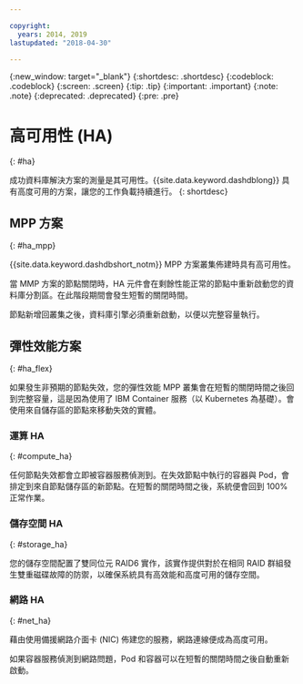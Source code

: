 ```yaml
---

copyright:
  years: 2014, 2019
lastupdated: "2018-04-30"

---
```


<!-- Attribute definitions --> 
{:new_window: target="_blank"}
{:shortdesc: .shortdesc}
{:codeblock: .codeblock}
{:screen: .screen}
{:tip: .tip}
{:important: .important}
{:note: .note}
{:deprecated: .deprecated}
{:pre: .pre}

# 高可用性 (HA) 
{: #ha}

成功資料庫解決方案的測量是其可用性。{{site.data.keyword.dashdblong}} 具有高度可用的方案，讓您的工作負載持續進行。
{: shortdesc}

## MPP 方案
{: #ha_mpp}

{{site.data.keyword.dashdbshort_notm}} MPP 方案叢集佈建時具有高可用性。  

當 MMP 方案的節點關閉時，HA 元件會在剩餘性能正常的節點中重新啟動您的資料庫分割區。在此階段期間會發生短暫的關閉時間。 

節點新增回叢集之後，資料庫引擎必須重新啟動，以便以完整容量執行。 

## 彈性效能方案
{: #ha_flex}

如果發生非預期的節點失效，您的彈性效能 MPP 叢集會在短暫的關閉時間之後回到完整容量，這是因為使用了 IBM Container 服務（以 Kubernetes 為基礎）。會使用來自儲存區的節點來移動失效的實體。
 

### 運算 HA
{: #compute_ha}

任何節點失效都會立即被容器服務偵測到。在失效節點中執行的容器與 Pod，會排定到來自節點儲存區的新節點。在短暫的關閉時間之後，系統便會回到 100% 正常作業。

### 儲存空間 HA
{: #storage_ha}

您的儲存空間配置了雙同位元 RAID6 實作，該實作提供對於在相同 RAID 群組發生雙重磁碟故障的防禦，以確保系統具有高效能和高度可用的儲存空間。

### 網路 HA
{: #net_ha}

藉由使用備援網路介面卡 (NIC) 佈建您的服務，網路連線便成為高度可用。 

如果容器服務偵測到網路問題，Pod 和容器可以在短暫的關閉時間之後自動重新啟動。
